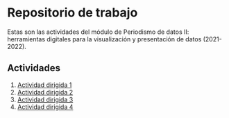 # Repositorio de trabajo 
Estas son las actividades del módulo de Periodismo de datos II: herramientas digitales para la visualización y presentación de datos (2021-2022).

## Actividades 

1. [Actividad dirigida 1](ad1.md)
2. [Actividad dirigida 2](ad2.md)
3. [Actividad dirigida 3](ad3.md)
4. [Actividad dirigida 4](ad4.md)
